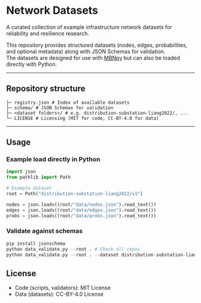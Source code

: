# Network Datasets

A curated collection of example infrastructure network datasets for reliability and resilience research.

This repository provides structured datasets (nodes, edges, probabilities, and optional metadata) along with JSON Schemas for validation.  
The datasets are designed for use with [MBNpy](https://github.com/jieunbyun/mbnpy) but can also be loaded directly with Python.

---

## Repository structure
```
├─ registry.json # Index of available datasets
├─ schema/ # JSON Schemas for validation
├─ <dataset folders>/ # e.g. distribution-substation-liang2022/, ...
└─ LICENSE # Licensing (MIT for code, CC-BY-4.0 for data)
```

---

## Usage

### Example load directly in Python
```python
import json
from pathlib import Path

# Example dataset
root = Path("distribution-substation-liang2022/v1") 

nodes = json.loads((root/"data/nodes.json").read_text())
edges = json.loads((root/"data/edges.json").read_text())
probs = json.loads((root/"data/probs.json").read_text())
```

### Validate against schemas
```python
pip install jsonschema
python data_validate.py --root . # Check all repos
python data_validate.py --root . --dataset distribution-substation-liang2022 # Check specific dataset
```

## License
- Code (scripts, validators): MIT License
- Data (datasets): CC-BY-4.0 License

